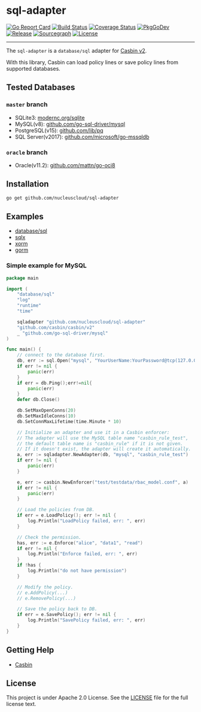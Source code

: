 # sql-adapter

[![Go Report Card](https://goreportcard.com/badge/github.com/nucleuscloud/sql-adapter)](https://goreportcard.com/report/github.com/nucleuscloud/sql-adapter)
[![Build Status](https://github.com/nucleuscloud/sql-adapter/actions/workflows/tests.yaml/badge.svg)](https://github.com/nucleuscloud/sql-adapter/actions)
[![Coverage Status](https://coveralls.io/repos/github/Blank-Xu/sql-adapter/badge.svg?branch=master)](https://coveralls.io/github/Blank-Xu/sql-adapter?branch=master)
[![PkgGoDev](https://pkg.go.dev/badge/github.com/nucleuscloud/sql-adapter)](https://pkg.go.dev/github.com/nucleuscloud/sql-adapter)
[![Release](https://img.shields.io/github/release/Blank-Xu/sql-adapter.svg)](https://github.com/nucleuscloud/sql-adapter/releases/latest)
[![Sourcegraph](https://sourcegraph.com/github.com/nucleuscloud/sql-adapter/-/badge.svg)](https://sourcegraph.com/github.com/nucleuscloud/sql-adapter?badge)
[![License](https://img.shields.io/badge/License-Apache%202.0-blue.svg)](LICENSE)

---

The `sql-adapter` is a `database/sql` adapter for [Casbin v2](https://github.com/casbin/casbin).

With this library, Casbin can load policy lines or save policy lines from supported databases.

## Tested Databases

### `master` branch

- SQLite3: [modernc.org/sqlite](https://modernc.org/sqlite)
- MySQL(v8): [github.com/go-sql-driver/mysql](https://github.com/go-sql-driver/mysql)
- PostgreSQL(v15): [github.com/lib/pq](https://github.com/lib/pq)
- SQL Server(v2017): [github.com/microsoft/go-mssqldb](https://github.com/microsoft/go-mssqldb)

### `oracle` branch

- Oracle(v11.2): [github.com/mattn/go-oci8](https://github.com/mattn/go-oci8)

## Installation

```sh
go get github.com/nucleuscloud/sql-adapter
```

## Examples

- [database/sql](https://github.com/nucleuscloud/sql-adapter/blob/master/examples/database_sql)
- [sqlx](https://github.com/nucleuscloud/sql-adapter/tree/master/examples/sqlx)
- [xorm](https://github.com/nucleuscloud/sql-adapter/tree/master/examples/xorm)
- [gorm](https://github.com/nucleuscloud/sql-adapter/tree/master/examples/gorm)

### Simple example for MySQL

```go
package main

import (
    "database/sql"
    "log"
    "runtime"
    "time"

    sqladapter "github.com/nucleuscloud/sql-adapter"
    "github.com/casbin/casbin/v2"
    _ "github.com/go-sql-driver/mysql"
)

func main() {
    // connect to the database first.
    db, err := sql.Open("mysql", "YourUserName:YourPassword@tcp(127.0.0.1:3306)/YourDBName?charset=utf8")
    if err != nil {
        panic(err)
    }
    if err = db.Ping();err!=nil{
        panic(err)
    }
    defer db.Close()

    db.SetMaxOpenConns(20)
    db.SetMaxIdleConns(10)
    db.SetConnMaxLifetime(time.Minute * 10)

    // Initialize an adapter and use it in a Casbin enforcer:
    // The adapter will use the MySQL table name "casbin_rule_test",
    // the default table name is "casbin_rule" if it is not given.
    // If it doesn't exist, the adapter will create it automatically.
    a, err := sqladapter.NewAdapter(db, "mysql", "casbin_rule_test")
    if err != nil {
        panic(err)
    }

    e, err := casbin.NewEnforcer("test/testdata/rbac_model.conf", a)
    if err != nil {
        panic(err)
    }

    // Load the policies from DB.
    if err = e.LoadPolicy(); err != nil {
        log.Println("LoadPolicy failed, err: ", err)
    }

    // Check the permission.
    has, err := e.Enforce("alice", "data1", "read")
    if err != nil {
        log.Println("Enforce failed, err: ", err)
    }
    if !has {
        log.Println("do not have permission")
    }

    // Modify the policy.
    // e.AddPolicy(...)
    // e.RemovePolicy(...)

    // Save the policy back to DB.
    if err = e.SavePolicy(); err != nil {
        log.Println("SavePolicy failed, err: ", err)
    }
}
```

## Getting Help

- [Casbin](https://github.com/casbin/casbin)

## License

This project is under Apache 2.0 License. See the [LICENSE](LICENSE) file for the full license text.
